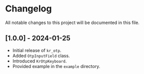 # Changelog

All notable changes to this project will be documented in this file.

## [1.0.0] - 2024-01-25
- Initial release of `kr_otp`.
- Added `OtpInputField` class.
- Introduced `KrOtpKeyboard`.
- Provided example in the `example` directory.